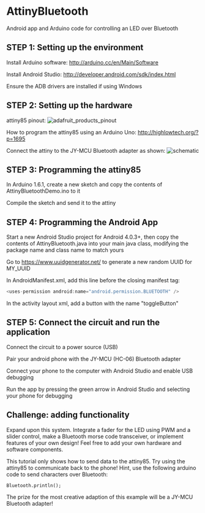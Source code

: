 # AttinyBluetooth
Android app and Arduino code for controlling an LED over Bluetooth

## STEP 1: Setting up the environment

Install Arduino software: http://arduino.cc/en/Main/Software

Install Android Studio: http://developer.android.com/sdk/index.html

Ensure the ADB drivers are installed if using Windows

## STEP 2: Setting up the hardware

attiny85 pinout:
![adafruit_products_pinout](https://cloud.githubusercontent.com/assets/10324727/6881464/b36e9ab4-d537-11e4-95be-b76ac9f75334.gif)

How to program the attiny85 using an Arduino Uno: http://highlowtech.org/?p=1695

Connect the attiny to the JY-MCU Bluetooth adapter as shown:
![schematic](https://cloud.githubusercontent.com/assets/10324727/6881549/42ada8d0-d53a-11e4-8102-1591041beee5.png)

## STEP 3: Programming the attiny85

In Arduino 1.6.1, create a new sketch and copy the contents of AttinyBluetoothDemo.ino to it

Compile the sketch and send it to the attiny

## STEP 4: Programming the Android App

Start a new Android Studio project for Android 4.0.3+, then copy the contents of AttinyBluetooth.java into your main java class, modifying the package name and class name to match yours

Go to https://www.uuidgenerator.net/ to generate a new random UUID for MY_UUID

In AndroidManifest.xml, add this line before the closing manifest tag:
```java
<uses-permission android:name="android.permission.BLUETOOTH" />
```
In the activity layout xml, add a button with the name "toggleButton"

## STEP 5: Connect the circuit and run the application

Connect the circuit to a power source (USB)

Pair your android phone with the JY-MCU (HC-06) Bluetooth adapter

Connect your phone to the computer with Android Studio and enable USB debugging

Run the app by pressing the green arrow in Android Studio and selecting your phone for debugging

## Challenge: adding functionality

Expand upon this system. Integrate a fader for the LED using PWM and a slider control, make a Bluetooth morse code transceiver, or implement features of your own design! Feel free to add your own hardware and software components.

This tutorial only shows how to send data to the attiny85. Try using the attiny85 to communicate back to the phone!
Hint, use the following arduino code to send characters over Bluetooth:
```arduino
Bluetooth.println();
```

The prize for the most creative adaption of this example will be a JY-MCU Bluetooth adapter!
